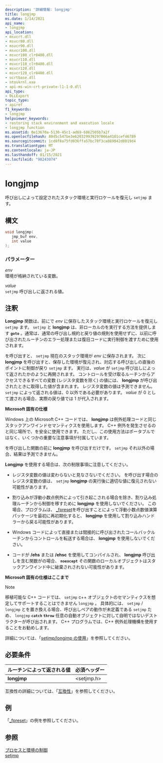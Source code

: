 ```yaml
---
description: '詳細情報: longjmp'
title: longjmp
ms.date: 1/14/2021
api_name:
- longjmp
api_location:
- msvcrt.dll
- msvcr80.dll
- msvcr90.dll
- msvcr100.dll
- msvcr100_clr0400.dll
- msvcr110.dll
- msvcr110_clr0400.dll
- msvcr120.dll
- msvcr120_clr0400.dll
- ucrtbase.dll
- ntoskrnl.exe
- api-ms-win-crt-private-l1-1-0.dll
api_type:
- DLLExport
topic_type:
- apiref
f1_keywords:
- longjmp
helpviewer_keywords:
- restoring stack environment and execution locale
- longjmp function
ms.assetid: 0e13670a-5130-45c1-ad69-6862505b7a2f
ms.openlocfilehash: 80d5c547be3e620329939297066a4101cef46789
ms.sourcegitcommit: 1cd8f8a75fd036ffa57bc70f3ca869042d8019d4
ms.translationtype: MT
ms.contentlocale: ja-JP
ms.lasthandoff: 01/15/2021
ms.locfileid: "98243074"
---
```

# <a name="longjmp"></a>longjmp

呼び出しによって設定されたスタック環境と実行ロケールを復元し `setjmp` ます。

## <a name="syntax"></a>構文

```C
void longjmp(
   jmp_buf env,
   int value
);
```

### <a name="parameters"></a>パラメーター

*env*<br/>
環境が格納されている変数。

*value*<br/>
`setjmp` 呼び出しに返される値。

## <a name="remarks"></a>注釈

**Longjmp** 関数は、前にで *env* に保存したスタック環境と実行ロケールを復元し `setjmp` ます。 `setjmp` と **longjmp** は、非ローカルのを実行する方法を提供します **`goto`** 。通常は、通常の呼び出し規約と戻り値の規則を使用せずに、以前に呼び出されたルーチンのエラー処理または復旧コードに実行制御を渡すために使用されます。

を呼び出すと、 `setjmp` 現在のスタック環境が *env* に保存されます。 次に **longjmp** を呼び出すと、保存した環境が復元され、対応する呼び出しの直後のポイントに制御が戻り `setjmp` ます。 実行は、*value* が `setjmp` 呼び出しによって返されたかのように再開されます。 コントロールを受け取るルーチンからアクセスできるすべての変数 (レジスタ変数を除く) の値には、 **longjmp** が呼び出されたときに取得した値が含まれます。 レジスタ変数の値は予測できません。 `setjmp` によって返される値は、0 以外である必要があります。 *value* が 0 として渡される場合、実際の戻り値では 1 が代入されます。

**Microsoft 固有の仕様**

Windows 上の Microsoft C++ コードでは、 **longjmp** は例外処理コードと同じスタックアンワインドセマンティクスを使用します。 C++ 例外を発生させるのと同じ場所で、を安全に使用できます。 ただし、この使用方法はポータブルではなく、いくつかの重要な注意事項が付属しています。

を呼び出した関数の前に **longjmp** を呼び出すだけです。 `setjmp` それ以外の場合、結果は予測できません。

**Longjmp** を使用する場合は、次の制限事項に注意してください。

- レジスタ変数の値は変わらないと見なさないでください。 を呼び出す場合のレジスタ変数の値は、 `setjmp` **longjmp** の実行後に適切な値に復元されない可能性があります。

- 割り込みが浮動小数点例外によって引き起こされる場合を除き、割り込み処理ルーチンから制御を移すために **longjmp** を使用しないでください。 この場合、プログラムは、 [_fpreset](fpreset.md)を呼び出すことによって浮動小数点数値演算パッケージを最初に再初期化すると、 **longjmp** を使用して割り込みハンドラーから戻る可能性があります。

- Windows コードによって直接または間接的に呼び出されたコールバックルーチンからコントロールを転送する場合は、 **longjmp** を使用しないでください。

- コードが **/ehs** または **/ehsc** を使用してコンパイルされ、 **longjmp** 呼び出しを含む関数がの場合、 **`noexcept`** その関数のローカルオブジェクトはスタックアンワインド中に破棄されされない可能性があります。

**Microsoft 固有の仕様はここまで**

> [!NOTE]
> 移植可能な C++ コードでは、 `setjmp` c++ オブジェクトのセマンティクスを想定してサポートすることはできません `longjmp` 。 具体的には、 `setjmp` / `longjmp` とを置き換える場合、呼び出しペアの動作が未定義である `setjmp` ため、 `longjmp` **`catch`** **`throw`** 任意の自動オブジェクトに対して自明ではないデストラクターが呼び出されます。 C++ プログラムでは、C++ 例外処理機構を使用することをお勧めします。

詳細については、「[setjmp/longjmp の使用](../../cpp/using-setjmp-longjmp.md)」を参照してください。

## <a name="requirements"></a>必要条件

|ルーチンによって返される値|必須ヘッダー|
|-------------|---------------------|
|**longjmp**|\<setjmp.h>|

互換性の詳細については、「[互換性](../../c-runtime-library/compatibility.md)」を参照してください。

## <a name="example"></a>例

「[_fpreset](fpreset.md)」の例を参照してください。

## <a name="see-also"></a>参照

[プロセスと環境の制御](../../c-runtime-library/process-and-environment-control.md)<br/>
[setjmp](setjmp.md)
